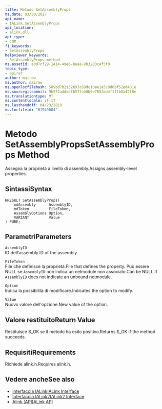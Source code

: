 ```yaml
---
title: Metodo SetAssemblyProps
ms.date: 03/30/2017
api_name:
- IALink.SetAssemblyProps
api_location:
- alink.dll
api_type:
- COM
f1_keywords:
- SetAssemblyProps
helpviewer_keywords:
- SetAssemblyProps method
ms.assetid: a3d7cf29-1414-49e6-8aae-9b3283c4f5f0
topic_type:
- apiref
author: mairaw
ms.author: mairaw
ms.openlocfilehash: 589bd7b2132693c89dc10ae1a5c8d0bf52ed481e
ms.sourcegitcommit: 9b552addadfb57fab0b9e7852ed4f1f1b8a42f8e
ms.translationtype: MT
ms.contentlocale: it-IT
ms.lasthandoff: 04/23/2019
ms.locfileid: "61949084"
---
```

# <a name="setassemblyprops-method"></a><span data-ttu-id="c212c-102">Metodo SetAssemblyProps</span><span class="sxs-lookup"><span data-stu-id="c212c-102">SetAssemblyProps Method</span></span>
<span data-ttu-id="c212c-103">Assegna la proprietà a livello di assembly.</span><span class="sxs-lookup"><span data-stu-id="c212c-103">Assigns assembly-level properties.</span></span>  
  
## <a name="syntax"></a><span data-ttu-id="c212c-104">Sintassi</span><span class="sxs-lookup"><span data-stu-id="c212c-104">Syntax</span></span>  
  
```  
HRESULT SetAssemblyProps(  
    mdAssembly      AssemblyID,  
    mdToken         FileToken,  
    AssemblyOptions Option,  
    VARIANT         Value  
) PURE;  
```  
  
## <a name="parameters"></a><span data-ttu-id="c212c-105">Parametri</span><span class="sxs-lookup"><span data-stu-id="c212c-105">Parameters</span></span>  
 `AssemblyID`  
 <span data-ttu-id="c212c-106">ID dell'assembly.</span><span class="sxs-lookup"><span data-stu-id="c212c-106">ID of the assembly.</span></span>  
  
 `FileToken`  
 <span data-ttu-id="c212c-107">File che definisce la proprietà.</span><span class="sxs-lookup"><span data-stu-id="c212c-107">File that defines the property.</span></span> <span data-ttu-id="c212c-108">Può essere NULL se `AssemblyID` non indica un netmodule non associato.</span><span class="sxs-lookup"><span data-stu-id="c212c-108">Can be NULL if `AssemblyID` does not indicate an unbound netmodule.</span></span>  
  
 `Option`  
 <span data-ttu-id="c212c-109">Indica la possibilità di modificare.</span><span class="sxs-lookup"><span data-stu-id="c212c-109">Indicates the option to modify.</span></span>  
  
 `Value`  
 <span data-ttu-id="c212c-110">Nuovo valore dell'opzione.</span><span class="sxs-lookup"><span data-stu-id="c212c-110">New value of the option.</span></span>  
  
## <a name="return-value"></a><span data-ttu-id="c212c-111">Valore restituito</span><span class="sxs-lookup"><span data-stu-id="c212c-111">Return Value</span></span>  
 <span data-ttu-id="c212c-112">Restituisce S_OK se il metodo ha esito positivo.</span><span class="sxs-lookup"><span data-stu-id="c212c-112">Returns S_OK if the method succeeds.</span></span>  
  
## <a name="requirements"></a><span data-ttu-id="c212c-113">Requisiti</span><span class="sxs-lookup"><span data-stu-id="c212c-113">Requirements</span></span>  
 <span data-ttu-id="c212c-114">Richiede alink.h.</span><span class="sxs-lookup"><span data-stu-id="c212c-114">Requires alink.h.</span></span>  
  
## <a name="see-also"></a><span data-ttu-id="c212c-115">Vedere anche</span><span class="sxs-lookup"><span data-stu-id="c212c-115">See also</span></span>

- [<span data-ttu-id="c212c-116">Interfaccia IALink</span><span class="sxs-lookup"><span data-stu-id="c212c-116">IALink Interface</span></span>](../../../../docs/framework/unmanaged-api/alink/ialink-interface.md)
- [<span data-ttu-id="c212c-117">Interfaccia IALink2</span><span class="sxs-lookup"><span data-stu-id="c212c-117">IALink2 Interface</span></span>](../../../../docs/framework/unmanaged-api/alink/ialink2-interface.md)
- [<span data-ttu-id="c212c-118">Alink (API)</span><span class="sxs-lookup"><span data-stu-id="c212c-118">ALink API</span></span>](../../../../docs/framework/unmanaged-api/alink/index.md)
